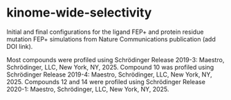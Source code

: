 # kinome-wide-selectivity

Initial and final configurations for the ligand FEP+ and protein residue mutation FEP+ simulations from Nature Communications publication (add DOI link).

Most compounds were profiled using Schrödinger Release 2019-3: Maestro, Schrödinger, LLC, New York, NY, 2025. 
Compound 10 was profiled using Schrödinger Release 2019-4: Maestro, Schrödinger, LLC, New York, NY, 2025.
Compounds 12 and 14 were profiled using Schrödinger Release 2020-1: Maestro, Schrödinger, LLC, New York, NY, 2025.
